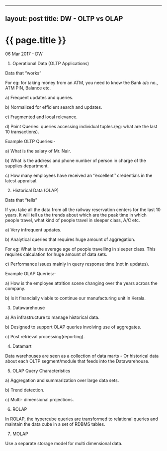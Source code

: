 
---
layout: post
title: DW - OLTP vs OLAP
---

{{ page.title }}
================

<p class="meta">06 Mar 2017 - DW</p>

1) Operational Data (OLTP Applications)

Data that “works”

For eg: for taking money from an ATM, you need to know the Bank a/c no., ATM PIN, Balance etc.

a) Frequent updates and queries.

b) Normalized for efficient search and updates.

c) Fragmented and local relevance.

d) Point Queries: queries accessing individual tuples.(eg: what are the last 10 transactions).

Example OLTP Queries:-

a) What is the salary of Mr. Nair.

b) What is the address and phone number of person in charge of the supplies department.

c) How many employees have received an ‘’excellent’’ credentials in the latest appraisal.

2) Historical Data (OLAP)

Data that “tells”

If you take all the data from all the railway reservation centers for the last 10 years. It will tell us the trends about which are the peak time in which people travel, what kind of people travel in sleeper class, A/C etc.

a) Very infrequent updates.

b) Analytical queries that requires huge amount of aggregation.

For eg: What is the average age of people travelling in sleeper class. This requires calculation for huge amount of data sets.

c) Performance issues mainly in query response time (not in updates).

Example OLAP Queries:-

a) How is the employee attrition scene changing over the years across the company.

b) Is it financially viable to continue our manufacturing unit in Kerala.

3) Datawarehouse

a) An infrastructure to manage historical data.

b) Designed to support OLAP queries involving use of aggregates.

c) Post retrieval processing(reporting).

4) Datamart

Data warehouses are seen as a collection of data marts - Or  historical data about each OLTP segment/module that feeds into the Datawarehouse.

5) OLAP Query Characteristics

a) Aggregation and summarization over large data sets.

b) Trend detection.

c) Multi- dimensional projections.

6) ROLAP

In ROLAP, the hypercube queries are transformed to relational queries and maintain the data cube in a set of RDBMS tables.

7) MOLAP

Use a separate storage model for multi dimensional data.

